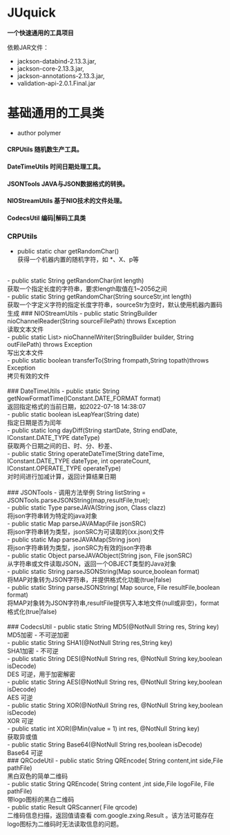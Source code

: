 # JUquick 

**一个快速通用的工具项目**

依赖JAR文件：

- jackson-databind-2.13.3.jar,
- jackson-core-2.13.3.jar, 
- jackson-annotations-2.13.3.jar,
- validation-api-2.0.1.Final.jar


# 基础通用的工具类

* author polymer

#### CRPUtils 随机数生产工具。

#### DateTimeUtils 时间日期处理工具。

#### JSONTools 	JAVA与JSON数据格式的转换。

#### NIOStreamUtils 基于NIO技术的文件处理。

#### CodecsUtil	编码|解码工具类

### CRPUtils
-	public  static  char getRandomChar()<br>
获得一个机器内置的随机字符，如 *、X、p等
<br>
-	public  static  String getRandomChar(int length)<br>
获取一个指定长度的字符串，要求length取值在1~2056之间
<br>
-	public  static  String getRandomChar(String sourceStr,int length)<br>
获取一个字定义字符的指定长度字符串，sourceStr为空时，默认使用机器内置码生成
### NIOStreamUtils
-	public static StringBuilder nioChannelReader(String sourceFilePath) throws Exception <br>
读取文本文件
     <br>
-	public static List<Map<Object,Object>> nioChannelWriter(StringBuilder builder, String outFilePath) throws Exception <br>
写出文本文件
     <br>
-	public static boolean transferTo(String frompath,String topath)throws Exception <br>
拷贝有效的文件
     <br><br>
### DateTimeUtils
-	public static String getNowFormatTime(IConstant.DATE_FORMAT format)<br>
返回指定格式的当前日期，如2022-07-18 14:38:07
     <br>
-	public static boolean isLeapYear(String date)<br>
指定日期是否为闰年
     <br>
-	public static long dayDiff(String startDate, String endDate, IConstant.DATE_TYPE dateType)<br>
获取两个日期之间的日、时、分、秒差、
     <br>
-	public static String operateDateTime(String dateTime, IConstant.DATE_TYPE dateType, 
int operateCount, IConstant.OPERATE_TYPE operateType)<br>
对时间进行加减计算，返回计算结果日期
     <br><br>
### JSONTools
- 	调用方法举例 String listString = JSONTools.parseJSONString(map,resultFile,true);
     <br>
-	public static <T> Type<T> parseJAVA(String json, Class<T> clazz)<br> 
将json字符串转为特定的java对象
     <br>
-	public static Map<String, Object> parseJAVAMap(File jsonSRC)<br> 
将json字符串转为类型，jsonSRC为可读取的(xx.json)文件
     <br>
-	public static Map<String, Object> parseJAVAMap(String json)<br> 
将json字符串转为类型，jsonSRC为有效的json字符串
     <br>
-	public static Object parseJAVAObject(String json, File jsonSRC)<br>
从字符串或文件读取JSON，返回一个OBJECT类型的Java对象
     <br>
-	public static String parseJSONString(Map<Object, Object> source,boolean format)<br>
将MAP对象转为JSON字符串，并提供格式化功能(true|false)
     <br>
-	public static String parseJSONString( Map<String,Object> source, File resultFile,boolean format)<br>
将MAP对象转为JSON字符串,resultFile提供写入本地文件(null或非空)，format格式化(true|false)
     <br><br>
### CodecsUtil
-	public static String MD5(@NotNull String res, String key)<br>
MD5加密 - 不可逆加密
     <br>
-	public static String SHA1(@NotNull String res,String key)<br>
SHA1加密 - 不可逆
     <br>
-	public static String DES(@NotNull String res, @NotNull String key,boolean isDecode)<br>
DES 可逆，用于加密解密
     <br>
-	public static String AES(@NotNull String res, @NotNull String key,boolean isDecode)<br>
AES 可逆
     <br>
-	public static String XOR(@NotNull String res, @NotNull String key,boolean isDecode)<br>
XOR 可逆
     <br>
-	public static int XOR(@Min(value = 1) int res, @NotNull String key)<br>
获取异或值
     <br>
-	public static String Base64(@NotNull String res,boolean isDecode)<br>
Base64 可逆
     <br>
### QRCodeUtil 
-    public static String QREncode( String content,int side,File pathFile) <br>
黑白双色的简单二维码 <br>
-	public static String QREncode( String content ,int side,File logoFile,  File pathFile) <br>     
带logo图标的黑白二维码     <br> 
-	public static Result QRScanner( File qrcode)      <br> 
二维码信息扫描，返回值请查看 com.google.zxing.Result 。该方法可能存在logo图标为二维码时无法读取信息的问题。   <br> 